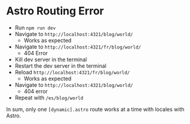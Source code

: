 # Astro Routing Error

- Run `npm run dev`
- Navigate to `http://localhost:4321/blog/world/`
  - Works as expected
- Navigate to `http://localhost:4321/fr/blog/world/`
  - 404 Error
- Kill dev server in the terminal
- Restart the dev server in the terminal
- Reload `http://localhost:4321/fr/blog/world/`
  - Works as expected
- Navigate to `http://localhost:4321/blog/world/`
  - 404 error
- Repeat with `/es/blog/world`

In sum, only one `[dynamic].astro` route works at a time with locales with Astro.
